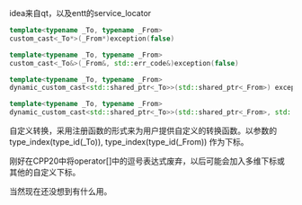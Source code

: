 idea来自qt，以及entt的service_locator

```c++
template<typename _To, typename _From>
custom_cast<_To*>(_From*)exception(false)

template<typename _To, typename _From>
custom_cast<_To&>(_From&, std::err_code&)exception(false)

template<typename _To, typename _From>
dynamic_custom_cast<std::shared_ptr<_To>>(std::shared_ptr<_From>) exception(true)

template<typename _To, typename _From>
dynamic_custom_cast<std::shared_ptr<_To>>(std::shared_ptr<_From>, std::err_code&) exception(false)
```

自定义转换，采用注册函数的形式来为用户提供自定义的转换函数。以参数的type\_index(type\_id(\_To)), type\_index(type\_id(\_From)) 作为下标。

刚好在CPP20中将operator[]中的逗号表达式废弃，以后可能会加入多维下标或其他的自定义下标。

当然现在还没想到有什么用。
